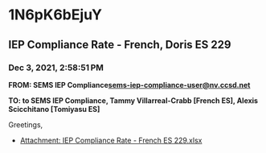 # 1N6pK6bEjuY
## IEP Compliance Rate - French, Doris ES 229
### Dec 3, 2021, 2:58:51 PM
**FROM: SEMS IEP Compliance<sems-iep-compliance-user@nv.ccsd.net>**

**TO: to SEMS IEP Compliance, Tammy Villarreal-Crabb [French ES], Alexis Scicchitano [Tomiyasu ES]**


Greetings, 





* [Attachment: IEP Compliance Rate - French ES 229.xlsx](1N6pK6bEjuY-attachment-1.xlsx)
